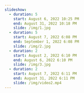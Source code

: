 ```yaml
---
slideshow:
  - duration: 5
    start: August 6, 2022 10:25 PM
    end: August 31, 2022 10:18 PM
    slide: /img/1.jpg
  - duration: 5
    start: August 7, 2022 6:08 PM
    end: September 1, 2022 6:08 PM
    slide: /img/2.jpg
  - duration: 2
    start: August 2, 2022 6:10 PM
    end: August 6, 2022 6:10 PM
    slide: /img/3.jpg
  - duration: 2
    start: August 7, 2022 6:11 PM
    end: August 31, 2022 6:11 PM
    slide: /img/video2.mp4
---
```

